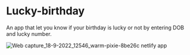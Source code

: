 # Lucky-birthday

An app that let you know if your birthday is lucky or not by entering DOB and lucky number.

![Web capture_18-9-2022_12546_warm-pixie-8be26c netlify app](https://user-images.githubusercontent.com/44115421/190890730-3ba800fb-d3a0-47c9-8b7f-47474eab5a1f.jpeg)
